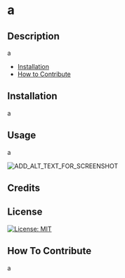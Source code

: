 # a

## Description
a

- [Installation](#installation)
- [How to Contribute](#how-to-contribute)

## Installation
a

## Usage
a

![ADD_ALT_TEXT_FOR_SCREENSHOT](ADD_SCREENSHOT_LINK)

## Credits


## License
[![License: MIT](https://img.shields.io/badge/License-MIT-green.svg)](https://opensource.org/licenses/MIT)

## How To Contribute
a


